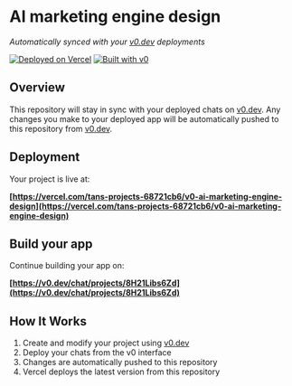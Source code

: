 # AI marketing engine design

*Automatically synced with your [v0.dev](https://v0.dev) deployments*

[![Deployed on Vercel](https://img.shields.io/badge/Deployed%20on-Vercel-black?style=for-the-badge&logo=vercel)](https://vercel.com/tans-projects-68721cb6/v0-ai-marketing-engine-design)
[![Built with v0](https://img.shields.io/badge/Built%20with-v0.dev-black?style=for-the-badge)](https://v0.dev/chat/projects/8H21Libs6Zd)

## Overview

This repository will stay in sync with your deployed chats on [v0.dev](https://v0.dev).
Any changes you make to your deployed app will be automatically pushed to this repository from [v0.dev](https://v0.dev).

## Deployment

Your project is live at:

**[https://vercel.com/tans-projects-68721cb6/v0-ai-marketing-engine-design](https://vercel.com/tans-projects-68721cb6/v0-ai-marketing-engine-design)**

## Build your app

Continue building your app on:

**[https://v0.dev/chat/projects/8H21Libs6Zd](https://v0.dev/chat/projects/8H21Libs6Zd)**

## How It Works

1. Create and modify your project using [v0.dev](https://v0.dev)
2. Deploy your chats from the v0 interface
3. Changes are automatically pushed to this repository
4. Vercel deploys the latest version from this repository
